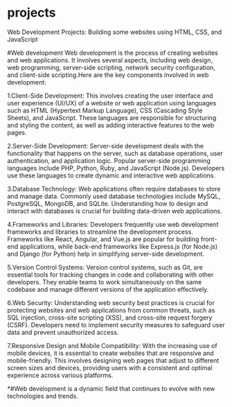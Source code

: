 # projects
Web Development Projects: Building some websites using HTML, CSS, and JavaScript

#Web development
Web development is the process of creating websites and web applications. 
It involves several aspects, including web design, web programming, server-side scripting, 
network security configuration, and client-side scripting.Here are the key components involved in web development:

1.Client-Side Development: 
                  This involves creating the user interface and user experience (UI/UX) of a website or web application using languages such as HTML (Hypertext Markup Language), 
CSS (Cascading Style Sheets), and JavaScript. These languages are responsible for structuring and styling the content, as well as adding interactive features to the web pages.

2.Server-Side Development: 
                  Server-side development deals with the functionality that happens on the server, such as database operations, user authentication, and application logic. 
Popular server-side programming languages include PHP, Python, Ruby, and JavaScript (Node.js). Developers use these languages to create dynamic and interactive web applications.

3.Database Technology: 
                  Web applications often require databases to store and manage data. Commonly used database technologies include MySQL, PostgreSQL, MongoDB, and SQLite. 
Understanding how to design and interact with databases is crucial for building data-driven web applications.

4.Frameworks and Libraries: 
                  Developers frequently use web development frameworks and libraries to streamline the development process. Frameworks like React, Angular, and Vue.js are popular for building front-end applications,
while back-end frameworks like Express.js (for Node.js) and Django (for Python) help in simplifying server-side development.

5.Version Control Systems: 
                  Version control systems, such as Git, are essential tools for tracking changes in code and collaborating with other developers. 
They enable teams to work simultaneously on the same codebase and manage different versions of the application effectively.

6.Web Security: 
                  Understanding web security best practices is crucial for protecting websites and web applications from common threats, 
such as SQL injection, cross-site scripting (XSS), and cross-site request forgery (CSRF). Developers need to implement security measures to safeguard 
user data and prevent unauthorized access.

7.Responsive Design and Mobile Compatibility:
                  With the increasing use of mobile devices, it is essential to create websites that are responsive and mobile-friendly. 
This involves designing web pages that adjust to different screen sizes and devices, providing users with a consistent and optimal experience 
across various platforms.

*#Web development is a dynamic field that continues to evolve with new technologies and trends.
